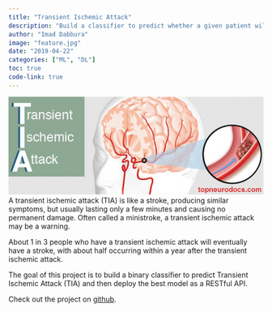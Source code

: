 ```yaml
---
title: "Transient Ischemic Attack"
description: "Build a classifier to predict whether a given patient will have TIA and deploy the best model as a RESTful API."
author: "Imad Dabbura"
image: "feature.jpg"
date: "2019-04-22"
categories: ["ML", "DL"]
toc: true
code-link: true
---
```


![](feature.jpg)
A transient ischemic attack (TIA) is like a stroke, producing similar symptoms, but usually lasting only a few minutes and causing no permanent damage. Often called a ministroke, a transient ischemic attack may be a warning.

About 1 in 3 people who have a transient ischemic attack will eventually have a stroke, with about half occurring within a year after the transient ischemic attack.

The goal of this project is to build a binary classifier to predict Transient Ischemic Attack (TIA) and then deploy the best model as a RESTful API.

Check out the project on [github](https://github.com/ImadDabbura/transient-ischemic-attack).
